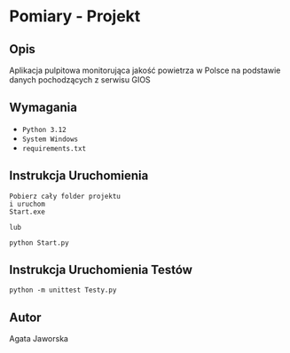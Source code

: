 
# Pomiary - Projekt

## Opis
 Aplikacja pulpitowa monitorująca jakość powietrza w Polsce na podstawie danych pochodzących z serwisu GIOS

## Wymagania

* ``Python 3.12``
* ``System Windows``
* ``requirements.txt``

## Instrukcja Uruchomienia

```
Pobierz cały folder projektu
i uruchom 
Start.exe

lub

python Start.py
```

## Instrukcja Uruchomienia Testów

```
python -m unittest Testy.py
```

## Autor
Agata Jaworska

